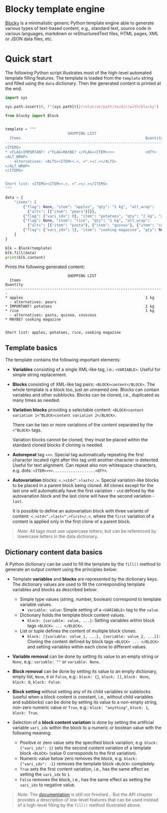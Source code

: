 # Blocky template engine

[Blocky](https://github.com/lubomilko/blocky) is a minimalistic generic Python template engine
able to generate various types of text-based content, e.g., standard text, source code in various
languages, markdown or reStructuredText files, HTML pages, XML or JSON data files, etc.


# Quick start

The following Python script illustrates most of the high-level automated template filling features.
The template is loaded from the `template` string and filled using the `data` dictionary. Then the
generated content is printed at the end.

``` python
import sys

sys.path.insert(0, f"{sys.path[0]}/relative/path/to/dir/with/blocky")

from blocky import Block


template = """
                            SHOPPING LIST
  Items                                                        Quantity
-----------------------------------------------------------------------
<ITEMS>
* <FLAG>IMPORTANT! <^FLAG>MAYBE? </FLAG><ITEM><+>              <QTY>
<ALT_WRAP>
  - alternatives: <ALTS><ITEM><.>, <^.></.></ALTS>
</ALT_WRAP>
</ITEMS>


Short list: <ITEMS><ITEM><.>, <^.></.></ITEMS>
"""

data = {
    "items": [
        {"flag": None, "item": "apples", "qty": "1 kg", "alt_wrap":
          {"alts": [{"item": "pears"}]}},
        {"flag": {"vari_idx": 0}, "item": "potatoes", "qty": "2 kg", "alt_wrap": None},
        {"flag": None, "item": "rice", "qty": "1 kg", "alt_wrap":
          {"alts": [{"item": "pasta"}, {"item": "quinoa"}, {"item": "couscous"}]}},
        {"flag": {"vari_idx": 1}, "item": "cooking magazine", "qty": None, "alt_wrap": None},
    ]
}

blk = Block(template)
blk.fill(data)
print(blk.content)
```

Prints the following generated content:

``` text
                            SHOPPING LIST
  Items                                                        Quantity
-----------------------------------------------------------------------
* apples                                                       1 kg
  - alternatives: pears
* IMPORTANT! potatoes                                          2 kg
* rice                                                         1 kg
  - alternatives: pasta, quinoa, couscous
* MAYBE? cooking magazine


Short list: apples, potatoes, rice, cooking magazine
```

## Template basics

The template contains the following important elements:

* **Variables** consisting of a single XML-like tag, i.e.: `<VARIABLE>`. Useful for simple string
  replacement.

* **Blocks** consisting of XML-like tag pairs: `<BLOCK>content</BLOCK>`. The whole template is
  a block too, just an unnamed one. Blocks can contain variables and other subblocks. Blocks can
  be cloned, i.e., duplicated as many times as needed.

* **Variation blocks** providing a selectable content:
  `<BLOCK>content variation 1<^BLOCK>content variation 2</BLOCK>`.

  There can be two or more variations of the content separated by the `<^BLOCK>` tags.

  Variation blocks cannot be cloned, they must be placed within the standard cloned blocks if
  cloning is needed.

* **Autorepeat** tag `<+>`. Special tag automatically repeating the first character located
  right after this tag until another character is detected. Useful for text alignment.
  Can repeat also non-whitespace characters, e.g. dots: `<ITEM><+>...................<QTY>`.

* **Autovariation** blocks: `<.>std<^.>last</.>`. Special variation-like blocks to be
  placed in a parent block being cloned. All clones except for the last one will automatically
  have the first variation - `std` defined by the autovariation block and the last clone will
  have the second variation - `last`.

  It is possible to define an autovariation block with three variants of content:
  `<.>std<^.>last<^.>first</.>`, where the `first` variation of a content is applied
  only in the first clone of a parent block.

> *Note:* All tags must use uppercase letters, but can be referenced by lowercase letters
> in the data dictionary.


## Dictionary content data basics

A Python dictionary can be used to fill the template by the `fill()` method to generate an output
content using the principles below:

* Template **variables** and **blocks** are represented by the dictionary keys. The dictionary
  values are used to fill the corresponding template variables and blocks as described below:

  - Simple type values (string, number, boolean) correspond to template variable values.
    - `variable: value`: Simple setting of a `<VARIABLE>` tag to the `value`.
  - Dictionary holds the template block content values.
    - `block: {variable: value, ...}`: Setting variables within block tags
      `<BLOCK> ... </BLOCK>`.
  - List or tuple defines the content of multiple block clones.
    - `block: [{variable: value_1, ...}, {variable: value_2, ...}]`: Cloning the content defined
      by block tags `<BLOCK> ... </BLOCK>` and setting variables within each clone to different
      values.

* **Variable removal** can be done by setting its value to an empty string or `None`, e.g.:
  `variable: ""` or `variable: None`.

* **Block removal** can be done by setting its value to an empty dictionary, empty list, `None`,
  `0` or `False`, e.g.: `block: {}`, `block: []`, `block: None`, `block: 0`, `block: False`.

* **Block setting** without setting any of its child variables or subblocks (useful when a
  block content is constant, i.e., without child variables and subblocks) can be done by setting
  its value to a non-empty string, non-zero numeric value or `True`, e.g.: `block: "anything"`,
  `block: 1`, `block: True`.

* Selection of a **block content variation** is done by setting the artificial variable `vari_idx`
  within the block to a numeric or boolean value with the following meaning:

  - Positive or zero value sets the specified block variation, e.g. `block: {"vari_idx": 1}`
    sets the second content variation of a template block `<BLOCK>` (value 0 corresponds to the
    first variation).
  - Numeric value below zero removes the block, e.g. `block: {"vari_idx": -1}` removes the
    template block `<BLOCK>` completely.
  - `True` sets the first content variation, i.e., has the same effect as setting the `vari_idx`
    to `1`.
  - `False` removes the block, i.e., has the same effect as setting the `vari_idx` to negative
    value.


> *Note:* The [documentation](https://lubomilko.github.io/blocky) is still not finished...
> But the API chapter provides a description of low-level features that can be used instead
> of a high-level filling by the `fill()` method illustrated above.
